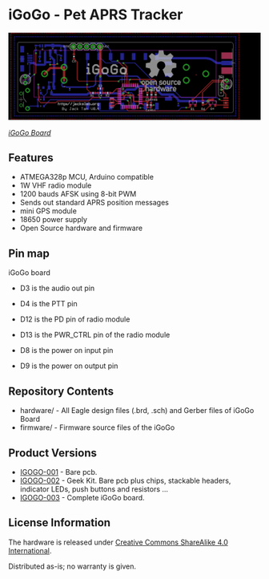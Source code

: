 iGoGo - Pet APRS Tracker
=======================================

![iGoGo Board V0.4](hardware/V0.4/iGoGo-APRS-Tracker-layout.png)

[*iGoGo Board*](http://jackslab.org/)


Features
-------------------
* ATMEGA328p MCU, Arduino compatible
* 1W VHF radio module
* 1200 bauds AFSK using 8-bit PWM
* Sends out standard APRS position messages
* mini GPS module
* 18650 power supply
* Open Source hardware and firmware 


Pin map
-------------------
iGoGo board

* D3 is the audio out pin
* D4 is the PTT pin
* D12 is the PD pin of radio module
* D13 is the PWR_CTRL pin of the radio module

* D8 is the power on input pin
* D9 is the power on output pin


Repository Contents
-------------------
* hardware/ - All Eagle design files (.brd, .sch) and Gerber files of iGoGo Board 
* firmware/ - Firmware source files of the iGoGo


Product Versions
----------------
* [IGOGO-001](http://www.jackslab.org/) - Bare pcb.
* [IGOGO-002](http://www.jackslab.org/) - Geek Kit. Bare pcb plus chips, stackable headers, indicator LEDs, push buttons and resistors ...
* [IGOGO-003](http://www.jackslab.org/) - Complete iGoGo board.


License Information
-------------------
The hardware is released under [Creative Commons ShareAlike 4.0 International](https://creativecommons.org/licenses/by-sa/4.0/).

Distributed as-is; no warranty is given.
